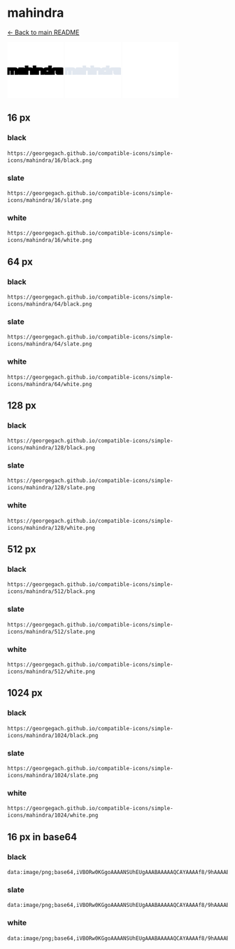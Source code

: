 # mahindra

[← Back to main README](../../README.md)


<img src="./128/black.png" width="128" alt="mahindra black icon" />
<img src="./128/slate.png" width="128" alt="mahindra slate icon" />
<img src="./128/white.png" width="128" alt="mahindra white icon" />

## 16 px

### black
```
https://georgegach.github.io/compatible-icons/simple-icons/mahindra/16/black.png
```

### slate
```
https://georgegach.github.io/compatible-icons/simple-icons/mahindra/16/slate.png
```

### white
```
https://georgegach.github.io/compatible-icons/simple-icons/mahindra/16/white.png
```

## 64 px

### black
```
https://georgegach.github.io/compatible-icons/simple-icons/mahindra/64/black.png
```

### slate
```
https://georgegach.github.io/compatible-icons/simple-icons/mahindra/64/slate.png
```

### white
```
https://georgegach.github.io/compatible-icons/simple-icons/mahindra/64/white.png
```

## 128 px

### black
```
https://georgegach.github.io/compatible-icons/simple-icons/mahindra/128/black.png
```

### slate
```
https://georgegach.github.io/compatible-icons/simple-icons/mahindra/128/slate.png
```

### white
```
https://georgegach.github.io/compatible-icons/simple-icons/mahindra/128/white.png
```

## 512 px

### black
```
https://georgegach.github.io/compatible-icons/simple-icons/mahindra/512/black.png
```

### slate
```
https://georgegach.github.io/compatible-icons/simple-icons/mahindra/512/slate.png
```

### white
```
https://georgegach.github.io/compatible-icons/simple-icons/mahindra/512/white.png
```

## 1024 px

### black
```
https://georgegach.github.io/compatible-icons/simple-icons/mahindra/1024/black.png
```

### slate
```
https://georgegach.github.io/compatible-icons/simple-icons/mahindra/1024/slate.png
```

### white
```
https://georgegach.github.io/compatible-icons/simple-icons/mahindra/1024/white.png
```

## 16 px in base64

### black
```
data:image/png;base64,iVBORw0KGgoAAAANSUhEUgAAABAAAAAQCAYAAAAf8/9hAAAABmJLR0QA/wD/AP+gvaeTAAAAfUlEQVQ4je3QoQoCYRAE4O/kkMMugsFo0zcQk4/gexp8FcuhFgWL2DSqZYS/GgTDDQw77EyYXTr8L9boYYlRsR9jUQYrHKJPGKDBDC2GuOOR3Dz+Fc/QGbcEXwU3hd5mXjJ3H6/CCn3UqV2nUYtp9B6T5OCYc5rvPtPhN3gD9lUcDooVqS0AAAAASUVORK5CYII=
```

### slate
```
data:image/png;base64,iVBORw0KGgoAAAANSUhEUgAAABAAAAAQCAYAAAAf8/9hAAAABmJLR0QA/wD/AP+gvaeTAAAAtElEQVQ4je3QsWrCcBzE8e/9DRqylSIVB0cHQd+gdOrU2Uf1WQpShURQQ8RmaLv1d50Crg5CBz/jcdxwcPdPlYd2aTvtDp8v2/rrqcurphlX+/PzZVdV3W4ACHaIAsiBucTa4SHwDfoBNogFkFucZAUQmWDgUAExAhXdcljvElPgQXhl9AYcgUfsGpgBqKzbV4f6SZFJpAhlAL3k9W9oCuCeP1IwsdUHwGxJMcYpv82Jd9f5Az1tRokheBREAAAAAElFTkSuQmCC
```

### white
```
data:image/png;base64,iVBORw0KGgoAAAANSUhEUgAAABAAAAAQCAYAAAAf8/9hAAAABmJLR0QA/wD/AP+gvaeTAAAAf0lEQVQ4je3OMQ6BARiD4YeIiF0kBqONG4jJEdzT4CoWwUJiERujWj7J7wQM3qVN26H8+VGSrJK0kyySDBv5KMm8uW0lOZQ/oY8epthhgDseOGBW/RVPPCU5J7klueeTdcNvSi+l23fRSrJEFx20S9WDSfk9xrWDI0b15s/XeQFUCmPGOPNsQQAAAABJRU5ErkJggg==
```

